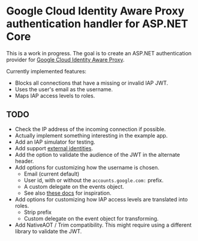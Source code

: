 
# Google Cloud Identity Aware Proxy authentication handler for ASP.NET Core

This is a work in progress. The goal is to create an ASP.NET authentication provider
for [Google Cloud Identity Aware Proxy](https://cloud.google.com/iap).

Currently implemented features:

* Blocks all connections that have a missing or invalid IAP JWT.
* Uses the user's email as the username.
* Maps IAP access levels to roles.

## TODO

* Check the IP address of the incoming connection if possible.
* Actually implement something interesting in the example app.
* Add an IAP simulator for testing.
* Add support [external identities](https://cloud.google.com/iap/docs/enable-external-identities).
* Add the option to validate the audience of the JWT in the alternate header.
* Add options for customizing how the username is chosen.
  * Email (current default)
  * User id, with or without the `accounts.google.com:` prefix.
  * A custom delegate on the events object.
  * See also [these docs](https://learn.microsoft.com/en-us/aspnet/core/security/authentication/social/additional-claims?view=aspnetcore-7.0)
    for inspiration.
* Add options for customizing how IAP access levels are translated into roles.
  * Strip prefix
  * Custom delegate on the event object for transforming.
* Add NativeAOT / Trim compatibility. This might require using a different library to validate the JWT.

